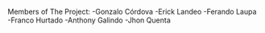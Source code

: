 Members of The Project:
-Gonzalo Córdova
-Erick Landeo
-Ferando Laupa
-Franco Hurtado
-Anthony Galindo
-Jhon Quenta
